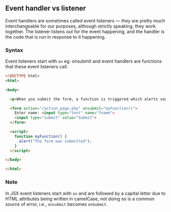 ## Event handler vs listener
Event handlers are sometimes called event listeners — they are pretty much interchangeable for our purposes, although
strictly speaking, they work together. The listener listens out for the event
happening, and the handler is the code that is run in response to it happening.

### Syntax
Event listeners start with `on` eg. onsubmit and event handlers are functions that these event listeners call.
```html
<!DOCTYPE html>
<html>

<body>

  <p>When you submit the form, a function is triggered which alerts some text.</p>

  <form action="/action_page.php" onsubmit="myFunction()">
    Enter name: <input type="text" name="fname">
    <input type="submit" value="Submit">
  </form>

  <script>
    function myFunction() {
      alert("The form was submitted");
    }
  </script>

</body>

</html>
```
### Note
In JSX event listeners start with `on` and are followed by a capital letter due to HTML attributes being written in
camelCase, not doing so is a common source of error, i.e., `onsubmit` becomes `onSubmit`.
